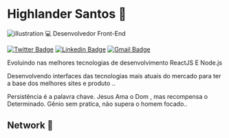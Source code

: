  # Highlander Santos 🚀
![illustration](https://user-images.githubusercontent.com/38596921/96457357-0b0d9a80-11f6-11eb-8735-4af6323965f8.png)
💻 Desenvolvedor Front-End

[![Twitter Badge](https://img.shields.io/badge/-@Rai00991-6633cc?style=flat-square&labelColor=6633cc&logo=twitter&logoColor=white&link=https://twitter.com/Rai00991)](https://twitter.com/Rai00991) 
[![Linkedin Badge](https://img.shields.io/badge/-Highlander%20Santos-6633cc?style=flat-square&logo=Linkedin&logoColor=white&link=https://www.linkedin.com/in/highlander08/)](https://www.linkedin.com/in/highlander08/) 
[![Gmail Badge](https://img.shields.io/badge/-highlanderiniesta@gmail.com-6633cc?style=flat-square&logo=Gmail&logoColor=white&link=mailto:highlanderiniesta@gmail.com)](mailto:highlanderiniesta@gmail.com)


Evoluindo nas melhores tecnologias de desenvolvimento ReactJS E Node.js

Desenvolvendo interfaces das tecnologias mais atuais do mercado para ter a base dos melhores sites e produto ..

Persistência é a palavra chave.  Jesus Ama o Dom , mas recompensa o Determinado. Gênio sem pratica, não supera o homem focado..
## Network 🚀 

